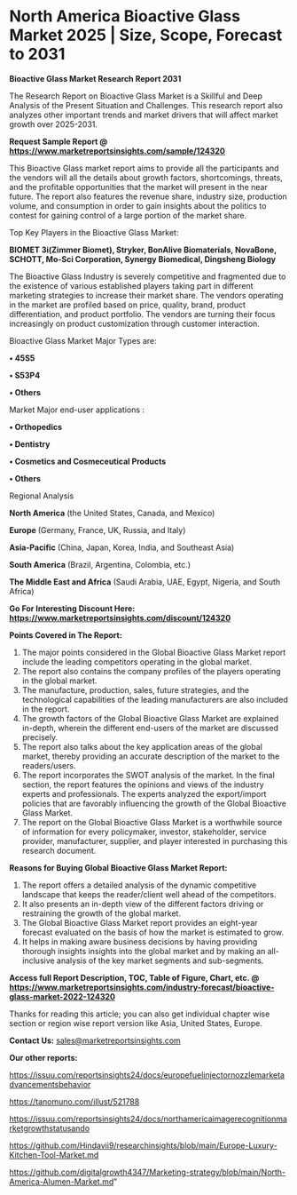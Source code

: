 # North America Bioactive Glass Market 2025 | Size, Scope, Forecast to 2031

<strong>Bioactive Glass Market Research Report 2031</strong>

The Research Report on Bioactive Glass Market is a Skillful and Deep Analysis of the Present Situation and Challenges. This research report also analyzes other important trends and market drivers that will affect market growth over 2025-2031.

<strong>Request Sample Report @ <a href=https://www.marketreportsinsights.com/sample/124320>https://www.marketreportsinsights.com/sample/124320</a></strong>

This Bioactive Glass market report aims to provide all the participants and the vendors will all the details about growth factors, shortcomings, threats, and the profitable opportunities that the market will present in the near future. The report also features the revenue share, industry size, production volume, and consumption in order to gain insights about the politics to contest for gaining control of a large portion of the market share.

Top Key Players in the Bioactive Glass Market:

<strong>BIOMET 3i(Zimmer Biomet), Stryker, BonAlive Biomaterials, NovaBone, SCHOTT, Mo-Sci Corporation, Synergy Biomedical, Dingsheng Biology</strong>

The Bioactive Glass Industry is severely competitive and fragmented due to the existence of various established players taking part in different marketing strategies to increase their market share. The vendors operating in the market are profiled based on price, quality, brand, product differentiation, and product portfolio. The vendors are turning their focus increasingly on product customization through customer interaction.

Bioactive Glass Market Major Types are:

<strong>• 45S5

• S53P4

• Others</strong>

Market Major end-user applications :

<strong>• Orthopedics

• Dentistry

• Cosmetics and Cosmeceutical Products

• Others</strong>

Regional Analysis

</u><strong><b>North America</b></strong> (the United States, Canada, and Mexico)

<strong><b>Europe </b></strong>(Germany, France, UK, Russia, and Italy)

<strong><b>Asia-Pacific</b></strong> (China, Japan, Korea, India, and Southeast Asia)

<strong><b>South America</b></strong> (Brazil, Argentina, Colombia, etc.)

<strong><b>The Middle East and Africa</b></strong> (Saudi Arabia, UAE, Egypt, Nigeria, and South Africa)

<strong>Go For Interesting Discount Here: <a href=https://www.marketreportsinsights.com/discount/124320>https://www.marketreportsinsights.com/discount/124320</a></strong>

<strong>Points Covered in The Report:</strong>
<ol>
  <li>The major points considered in the Global Bioactive Glass Market report include the leading competitors operating in the global market.</li>
  <li>The report also contains the company profiles of the players operating in the global market.</li>
  <li>The manufacture, production, sales, future strategies, and the technological capabilities of the leading manufacturers are also included in the report.</li>
  <li>The growth factors of the Global Bioactive Glass Market are explained in-depth, wherein the different end-users of the market are discussed precisely.</li>
  <li>The report also talks about the key application areas of the global market, thereby providing an accurate description of the market to the readers/users.</li>
  <li>The report incorporates the SWOT analysis of the market. In the final section, the report features the opinions and views of the industry experts and professionals. The experts analyzed the export/import policies that are favorably influencing the growth of the Global Bioactive Glass Market.</li>
  <li>The report on the Global Bioactive Glass Market is a worthwhile source of information for every policymaker, investor, stakeholder, service provider, manufacturer, supplier, and player interested in purchasing this research document.</li>
</ol>
<strong>Reasons for Buying Global Bioactive Glass Market Report:</strong>

<ol>
  <li>The report offers a detailed analysis of the dynamic competitive landscape that keeps the reader/client well ahead of the competitors.</li>
  <li>It also presents an in-depth view of the different factors driving or restraining the growth of the global market.</li>
  <li>The Global Bioactive Glass Market report provides an eight-year forecast evaluated on the basis of how the market is estimated to grow.</li>
  <li>It helps in making aware business decisions by having providing thorough insights insights into the global market and by making an all-inclusive analysis of the key market segments and sub-segments.</li>
</ol>
<strong>Access full Report Description, TOC, Table of Figure, Chart, etc. @ <a href=https://www.marketreportsinsights.com/industry-forecast/bioactive-glass-market-2022-124320>https://www.marketreportsinsights.com/industry-forecast/bioactive-glass-market-2022-124320</a></strong>


Thanks for reading this article; you can also get individual chapter wise section or region wise report version like Asia, United States, Europe.

<strong>Contact Us:</strong>
sales@marketreportsinsights.com

<strong>Our other reports:</strong>

<a href=https://issuu.com/reportsinsights24/docs/europefuelinjectornozzlemarketadvancementsbehavior>https://issuu.com/reportsinsights24/docs/europefuelinjectornozzlemarketadvancementsbehavior</a>

<a href=https://tanomuno.com/illust/521788>https://tanomuno.com/illust/521788</a>

<a href=https://issuu.com/reportsinsights24/docs/northamericaimagerecognitionmarketgrowthstatusando>https://issuu.com/reportsinsights24/docs/northamericaimagerecognitionmarketgrowthstatusando</a>

<a href=https://github.com/Hindavii9/researchinsights/blob/main/Europe-Luxury-Kitchen-Tool-Market.md>https://github.com/Hindavii9/researchinsights/blob/main/Europe-Luxury-Kitchen-Tool-Market.md</a>

<a href=https://github.com/digitalgrowth4347/Marketing-strategy/blob/main/North-America-Alumen-Market.md>https://github.com/digitalgrowth4347/Marketing-strategy/blob/main/North-America-Alumen-Market.md</a>"
